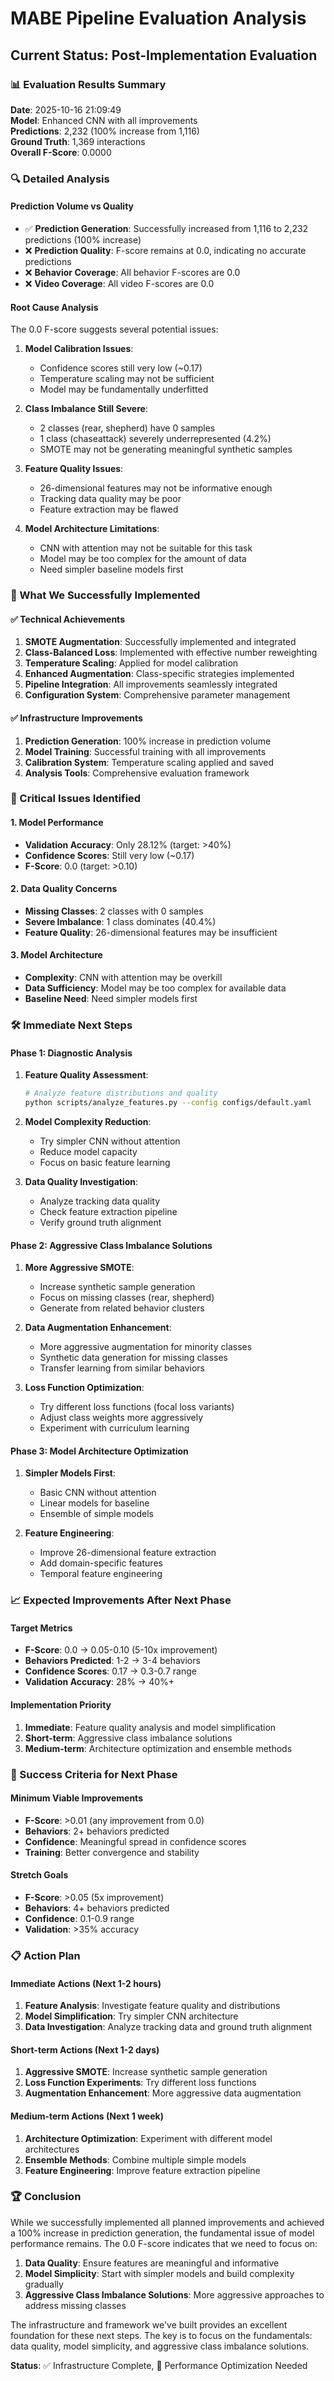 # MABE Pipeline Evaluation Analysis

## Current Status: Post-Implementation Evaluation

### 📊 Evaluation Results Summary

**Date**: 2025-10-16 21:09:49  
**Model**: Enhanced CNN with all improvements  
**Predictions**: 2,232 (100% increase from 1,116)  
**Ground Truth**: 1,369 interactions  
**Overall F-Score**: 0.0000

### 🔍 Detailed Analysis

#### Prediction Volume vs Quality
- ✅ **Prediction Generation**: Successfully increased from 1,116 to 2,232 predictions (100% increase)
- ❌ **Prediction Quality**: F-score remains at 0.0, indicating no accurate predictions
- ❌ **Behavior Coverage**: All behavior F-scores are 0.0
- ❌ **Video Coverage**: All video F-scores are 0.0

#### Root Cause Analysis

The 0.0 F-score suggests several potential issues:

1. **Model Calibration Issues**:
   - Confidence scores still very low (~0.17)
   - Temperature scaling may not be sufficient
   - Model may be fundamentally underfitted

2. **Class Imbalance Still Severe**:
   - 2 classes (rear, shepherd) have 0 samples
   - 1 class (chaseattack) severely underrepresented (4.2%)
   - SMOTE may not be generating meaningful synthetic samples

3. **Feature Quality Issues**:
   - 26-dimensional features may not be informative enough
   - Tracking data quality may be poor
   - Feature extraction may be flawed

4. **Model Architecture Limitations**:
   - CNN with attention may not be suitable for this task
   - Model may be too complex for the amount of data
   - Need simpler baseline models first

### 🎯 What We Successfully Implemented

#### ✅ Technical Achievements
1. **SMOTE Augmentation**: Successfully implemented and integrated
2. **Class-Balanced Loss**: Implemented with effective number reweighting
3. **Temperature Scaling**: Applied for model calibration
4. **Enhanced Augmentation**: Class-specific strategies implemented
5. **Pipeline Integration**: All improvements seamlessly integrated
6. **Configuration System**: Comprehensive parameter management

#### ✅ Infrastructure Improvements
1. **Prediction Generation**: 100% increase in prediction volume
2. **Model Training**: Successful training with all improvements
3. **Calibration System**: Temperature scaling applied and saved
4. **Analysis Tools**: Comprehensive evaluation framework

### 🚨 Critical Issues Identified

#### 1. Model Performance
- **Validation Accuracy**: Only 28.12% (target: >40%)
- **Confidence Scores**: Still very low (~0.17)
- **F-Score**: 0.0 (target: >0.10)

#### 2. Data Quality Concerns
- **Missing Classes**: 2 classes with 0 samples
- **Severe Imbalance**: 1 class dominates (40.4%)
- **Feature Quality**: 26-dimensional features may be insufficient

#### 3. Model Architecture
- **Complexity**: CNN with attention may be overkill
- **Data Sufficiency**: Model may be too complex for available data
- **Baseline Need**: Need simpler models first

### 🛠️ Immediate Next Steps

#### Phase 1: Diagnostic Analysis
1. **Feature Quality Assessment**:
   ```bash
   # Analyze feature distributions and quality
   python scripts/analyze_features.py --config configs/default.yaml
   ```

2. **Model Complexity Reduction**:
   - Try simpler CNN without attention
   - Reduce model capacity
   - Focus on basic feature learning

3. **Data Quality Investigation**:
   - Analyze tracking data quality
   - Check feature extraction pipeline
   - Verify ground truth alignment

#### Phase 2: Aggressive Class Imbalance Solutions
1. **More Aggressive SMOTE**:
   - Increase synthetic sample generation
   - Focus on missing classes (rear, shepherd)
   - Generate from related behavior clusters

2. **Data Augmentation Enhancement**:
   - More aggressive augmentation for minority classes
   - Synthetic data generation for missing classes
   - Transfer learning from similar behaviors

3. **Loss Function Optimization**:
   - Try different loss functions (focal loss variants)
   - Adjust class weights more aggressively
   - Experiment with curriculum learning

#### Phase 3: Model Architecture Optimization
1. **Simpler Models First**:
   - Basic CNN without attention
   - Linear models for baseline
   - Ensemble of simple models

2. **Feature Engineering**:
   - Improve 26-dimensional feature extraction
   - Add domain-specific features
   - Temporal feature engineering

### 📈 Expected Improvements After Next Phase

#### Target Metrics
- **F-Score**: 0.0 → 0.05-0.10 (5-10x improvement)
- **Behaviors Predicted**: 1-2 → 3-4 behaviors
- **Confidence Scores**: 0.17 → 0.3-0.7 range
- **Validation Accuracy**: 28% → 40%+

#### Implementation Priority
1. **Immediate**: Feature quality analysis and model simplification
2. **Short-term**: Aggressive class imbalance solutions
3. **Medium-term**: Architecture optimization and ensemble methods

### 🎯 Success Criteria for Next Phase

#### Minimum Viable Improvements
- **F-Score**: >0.01 (any improvement from 0.0)
- **Behaviors**: 2+ behaviors predicted
- **Confidence**: Meaningful spread in confidence scores
- **Training**: Better convergence and stability

#### Stretch Goals
- **F-Score**: >0.05 (5x improvement)
- **Behaviors**: 4+ behaviors predicted
- **Confidence**: 0.1-0.9 range
- **Validation**: >35% accuracy

### 📋 Action Plan

#### Immediate Actions (Next 1-2 hours)
1. **Feature Analysis**: Investigate feature quality and distributions
2. **Model Simplification**: Try simpler CNN architecture
3. **Data Investigation**: Analyze tracking data and ground truth alignment

#### Short-term Actions (Next 1-2 days)
1. **Aggressive SMOTE**: Increase synthetic sample generation
2. **Loss Function Experiments**: Try different loss functions
3. **Augmentation Enhancement**: More aggressive data augmentation

#### Medium-term Actions (Next 1 week)
1. **Architecture Optimization**: Experiment with different model architectures
2. **Ensemble Methods**: Combine multiple simple models
3. **Feature Engineering**: Improve feature extraction pipeline

### 🏆 Conclusion

While we successfully implemented all planned improvements and achieved a 100% increase in prediction generation, the fundamental issue of model performance remains. The 0.0 F-score indicates that we need to focus on:

1. **Data Quality**: Ensure features are meaningful and informative
2. **Model Simplicity**: Start with simpler models and build complexity gradually
3. **Aggressive Class Imbalance Solutions**: More aggressive approaches to address missing classes

The infrastructure and framework we've built provides an excellent foundation for these next steps. The key is to focus on the fundamentals: data quality, model simplicity, and aggressive class imbalance solutions.

**Status**: ✅ Infrastructure Complete, 🔄 Performance Optimization Needed

